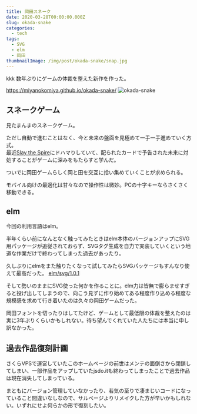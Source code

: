```yaml
---
title: 岡田スネーク
date: 2020-03-28T00:00:00.000Z
slug: okada-snake
categories:
  - tech
tags:
  - SVG
  - elm
  - 岡田
thumbnailImage: /img/post/okada-snake/snap.jpg
---
```

kkk
数年ぶりにゲームの体裁を整えた新作を作った。
<!--more-->

https://miyanokomiya.github.io/okada-snake/
![okada-snake](/img/post/okada-snake/movie.gif)

## スネークゲーム
見たまんまのスネークゲーム。

ただし自動で進むことはなく、今と未来の盤面を見極めて一手一手進めていく方式。  
最近[Slay the Spire](https://store.steampowered.com/app/646570/Slay_the_Spire/?l=japanese)にドハマりしていて、配られたカードで予告された未来に対処することがゲームに深みをもたらすと学んだ。

ついでに岡田ゲームらしく岡と田を交互に拾い集めていくことが求められる。

モバイル向けの最適化は甘々なので操作性は微妙。PCの十字キーならさくさく移動できる。

## elm
今回の利用言語はelm。

半年くらい前になんとなく触ってみたときはelm本体のバージョンアップにSVG用パッケージが追従されておらず、SVGタグ生成を自力で実装していくという地道な作業だけで終わってしまった過去があったり。

久しぶりにelmをまた触りたくなって試してみたらSVGパッケージもすんなり使えて最高だった。
[elm/svg/1.0.1](https://package.elm-lang.org/packages/elm/svg/1.0.1/)

そして勢いのままにSVG使った何かを作ることに。elm力は皆無で膨らませすぎると投げ出してしまうので、向こう見ずに作り始めてある程度作り込める程度な規模感を求めて行き着いたのは久々の岡田ゲームだった。

岡田フォントを切ったりはしてたけど、ゲームとして最低限の体裁を整えたのは実に3年ぶりくらいかもしれない。待ち望んでくれていた人たちには本当に申し訳なかった。

## 過去作品復刻計画
さくらVPSで運営していたこのホームページの前世はメンテの面倒さから閉鎖してしまい、一部作品をアップしていたjsdo.itも終わってしまったことで過去作品は現在消失してしまっている。

まともにバージョン管理していなかったり、若気の至りで凄まじいコードになっていること間違いなしなので、サルベージよりリメイクした方が早いかもしれない。いずれにせよ何らかの形で復刻したい。
